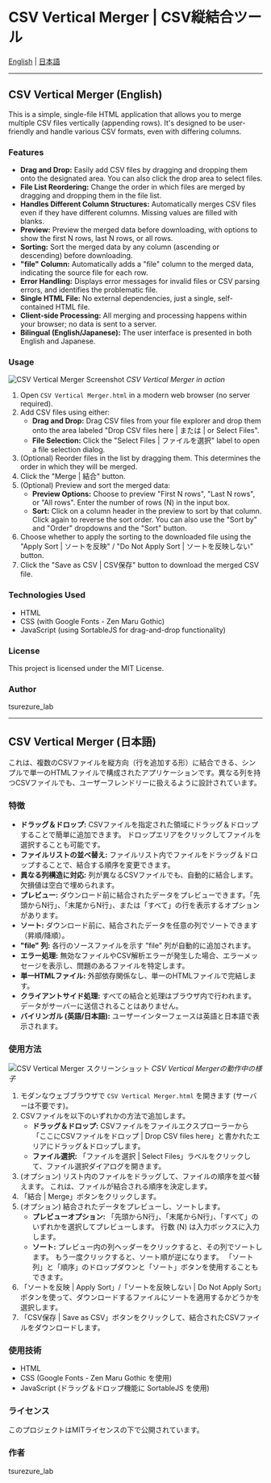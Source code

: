 # CSV Vertical Merger | CSV縦結合ツール

<!-- 言語選択リンク -->
[English](#english) | [日本語](#日本語)

---

<!-- English Section -->

<a id="english"></a>
## CSV Vertical Merger (English)

This is a simple, single-file HTML application that allows you to merge multiple CSV files vertically (appending rows).  It's designed to be user-friendly and handle various CSV formats, even with differing columns.

### Features

*   **Drag and Drop:** Easily add CSV files by dragging and dropping them onto the designated area. You can also click the drop area to select files.
*   **File List Reordering:** Change the order in which files are merged by dragging and dropping them in the file list.
*   **Handles Different Column Structures:**  Automatically merges CSV files even if they have different columns. Missing values are filled with blanks.
*   **Preview:**  Preview the merged data before downloading, with options to show the first N rows, last N rows, or all rows.
*   **Sorting:** Sort the merged data by any column (ascending or descending) before downloading.
*   **"file" Column:**  Automatically adds a "file" column to the merged data, indicating the source file for each row.
*   **Error Handling:** Displays error messages for invalid files or CSV parsing errors, and identifies the problematic file.
*   **Single HTML File:**  No external dependencies, just a single, self-contained HTML file.
*   **Client-side Processing:**  All merging and processing happens within your browser; no data is sent to a server.
*   **Bilingual (English/Japanese):** The user interface is presented in both English and Japanese.

### Usage

![CSV Vertical Merger Screenshot](images/screenshot.png)
*CSV Vertical Merger in action*

1.  Open `CSV Vertical Merger.html` in a modern web browser (no server required).
2.  Add CSV files using either:
    *   **Drag and Drop:** Drag CSV files from your file explorer and drop them onto the area labeled "Drop CSV files here | または | or Select Files".
    *   **File Selection:** Click the "Select Files | ファイルを選択" label to open a file selection dialog.
3.  (Optional) Reorder files in the list by dragging them. This determines the order in which they will be merged.
4.  Click the "Merge | 結合" button.
5.  (Optional) Preview and sort the merged data:
    *   **Preview Options:** Choose to preview "First N rows", "Last N rows", or "All rows". Enter the number of rows (N) in the input box.
    *   **Sort:** Click on a column header in the preview to sort by that column.  Click again to reverse the sort order.  You can also use the "Sort by" and "Order" dropdowns and the "Sort" button.
6.  Choose whether to apply the sorting to the downloaded file using the "Apply Sort | ソートを反映" / "Do Not Apply Sort | ソートを反映しない" button.
7.  Click the "Save as CSV | CSV保存" button to download the merged CSV file.

### Technologies Used

*   HTML
*   CSS (with Google Fonts - Zen Maru Gothic)
*   JavaScript (using SortableJS for drag-and-drop functionality)

### License

This project is licensed under the MIT License.

### Author

tsurezure_lab

---

<!-- Japanese Section -->

<a id="日本語"></a>
## CSV Vertical Merger (日本語)

これは、複数のCSVファイルを縦方向（行を追加する形）に結合できる、シンプルで単一のHTMLファイルで構成されたアプリケーションです。異なる列を持つCSVファイルでも、ユーザーフレンドリーに扱えるように設計されています。

### 特徴

*   **ドラッグ＆ドロップ:** CSVファイルを指定された領域にドラッグ＆ドロップすることで簡単に追加できます。 ドロップエリアをクリックしてファイルを選択することも可能です。
*   **ファイルリストの並べ替え:** ファイルリスト内でファイルをドラッグ＆ドロップすることで、結合する順序を変更できます。
*   **異なる列構造に対応:** 列が異なるCSVファイルでも、自動的に結合します。欠損値は空白で埋められます。
*   **プレビュー:** ダウンロード前に結合されたデータをプレビューできます。「先頭からN行」、「末尾からN行」、または「すべて」の行を表示するオプションがあります。
*   **ソート:** ダウンロード前に、結合されたデータを任意の列でソートできます（昇順/降順）。
*   **"file" 列:** 各行のソースファイルを示す "file" 列が自動的に追加されます。
*   **エラー処理:** 無効なファイルやCSV解析エラーが発生した場合、エラーメッセージを表示し、問題のあるファイルを特定します。
*   **単一HTMLファイル:** 外部依存関係なし、単一のHTMLファイルで完結します。
*   **クライアントサイド処理:** すべての結合と処理はブラウザ内で行われます。データがサーバーに送信されることはありません。
*   **バイリンガル (英語/日本語):** ユーザーインターフェースは英語と日本語で表示されます。

### 使用方法
![CSV Vertical Merger スクリーンショット](images/screenshot.png)
*CSV Vertical Mergerの動作中の様子*

1.  モダンなウェブブラウザで `CSV Vertical Merger.html` を開きます (サーバーは不要です)。
2.  CSVファイルを以下のいずれかの方法で追加します。
    *   **ドラッグ＆ドロップ:**  CSVファイルをファイルエクスプローラーから「ここにCSVファイルをドロップ | Drop CSV files here」と書かれたエリアにドラッグ＆ドロップします。
    *   **ファイル選択:** 「ファイルを選択 | Select Files」ラベルをクリックして、ファイル選択ダイアログを開きます。
3.  (オプション) リスト内のファイルをドラッグして、ファイルの順序を並べ替えます。 これは、ファイルが結合される順序を決定します。
4.  「結合 | Merge」ボタンをクリックします。
5.  (オプション) 結合されたデータをプレビューし、ソートします。
    *   **プレビューオプション:** 「先頭からN行」、「末尾からN行」、「すべて」のいずれかを選択してプレビューします。 行数 (N) は入力ボックスに入力します。
    *   **ソート:** プレビュー内の列ヘッダーをクリックすると、その列でソートします。 もう一度クリックすると、ソート順が逆になります。 「ソート列」と「順序」のドロップダウンと「ソート」ボタンを使用することもできます。
6.  「ソートを反映 | Apply Sort」/「ソートを反映しない | Do Not Apply Sort」ボタンを使って、ダウンロードするファイルにソートを適用するかどうかを選択します。
7.  「CSV保存 | Save as CSV」ボタンをクリックして、結合されたCSVファイルをダウンロードします。

### 使用技術

*   HTML
*   CSS (Google Fonts - Zen Maru Gothic を使用)
*   JavaScript (ドラッグ＆ドロップ機能に SortableJS を使用)

### ライセンス

このプロジェクトはMITライセンスの下で公開されています。

### 作者

tsurezure_lab